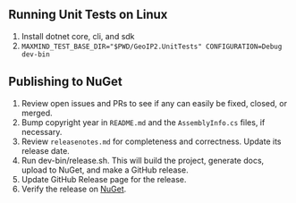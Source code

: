 ## Running Unit Tests on Linux

1. Install dotnet core, cli, and sdk
2. `MAXMIND_TEST_BASE_DIR="$PWD/GeoIP2.UnitTests" CONFIGURATION=Debug dev-bin`

## Publishing to NuGet

1. Review open issues and PRs to see if any can easily be fixed, closed, or
   merged.
2. Bump copyright year in `README.md` and the `AssemblyInfo.cs` files, if
   necessary.
3. Review `releasenotes.md` for completeness and correctness. Update its release
   date.
4. Run dev-bin/release.sh. This will build the project, generate docs, upload to
   NuGet, and make a GitHub release.
5. Update GitHub Release page for the release.
6. Verify the release on [NuGet](https://www.nuget.org/packages/MaxMind.GeoIP2/).

